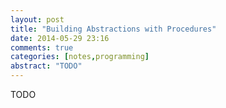 ```yaml
---
layout: post
title: "Building Abstractions with Procedures"
date: 2014-05-29 23:16
comments: true
categories: [notes,programming]
abstract: "TODO"
---
```

TODO
